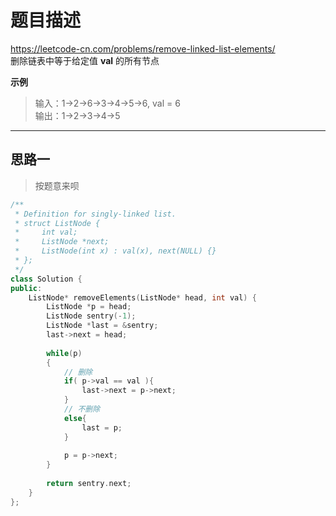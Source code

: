 # 题目描述
https://leetcode-cn.com/problems/remove-linked-list-elements/ <br>
删除链表中等于给定值 **val** 的所有节点 

**示例**
>输入：1->2->6->3->4->5->6, val = 6  
>输出：1->2->3->4->5


----

## 思路一
> 按题意来呗
```c++
/**
 * Definition for singly-linked list.
 * struct ListNode {
 *     int val;
 *     ListNode *next;
 *     ListNode(int x) : val(x), next(NULL) {}
 * };
 */
class Solution {
public:
    ListNode* removeElements(ListNode* head, int val) {
        ListNode *p = head;
        ListNode sentry(-1);
        ListNode *last = &sentry;
        last->next = head;
        
        while(p)
        {
            // 删除 
            if( p->val == val ){
                last->next = p->next; 
            }
            // 不删除
            else{
                last = p; 
            }
            
            p = p->next;
        }
        
        return sentry.next;
    }
};
```